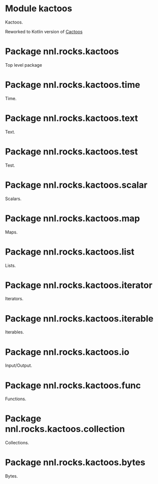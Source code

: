 # Module kactoos

Kactoos.

Reworked to Kotlin version of [Cactoos](http://www.cactoos.org)

# Package nnl.rocks.kactoos

Top level package

# Package nnl.rocks.kactoos.time

Time.

# Package nnl.rocks.kactoos.text

Text.

# Package nnl.rocks.kactoos.test

Test.

# Package nnl.rocks.kactoos.scalar

Scalars.

# Package nnl.rocks.kactoos.map

Maps.

# Package nnl.rocks.kactoos.list

Lists.

# Package nnl.rocks.kactoos.iterator

Iterators.

# Package nnl.rocks.kactoos.iterable

Iterables.

# Package nnl.rocks.kactoos.io

Input/Output.

# Package nnl.rocks.kactoos.func

Functions.

# Package nnl.rocks.kactoos.collection

Collections.

# Package nnl.rocks.kactoos.bytes

Bytes.
